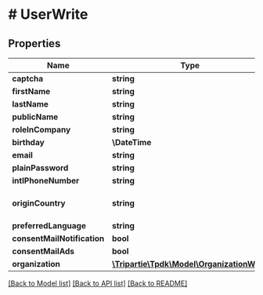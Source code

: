 # # UserWrite

## Properties

Name | Type | Description | Notes
------------ | ------------- | ------------- | -------------
**captcha** | **string** |  |
**firstName** | **string** |  |
**lastName** | **string** |  |
**publicName** | **string** |  |
**roleInCompany** | **string** |  |
**birthday** | **\DateTime** |  | [optional]
**email** | **string** |  |
**plainPassword** | **string** |  |
**intlPhoneNumber** | **string** |  | [optional]
**originCountry** | **string** | The originating country |
**preferredLanguage** | **string** |  |
**consentMailNotification** | **bool** |  | [optional]
**consentMailAds** | **bool** |  | [optional]
**organization** | [**\Tripartie\Tpdk\Model\OrganizationWrite**](OrganizationWrite.md) |  | [optional]

[[Back to Model list]](../../README.md#models) [[Back to API list]](../../README.md#endpoints) [[Back to README]](../../README.md)
